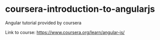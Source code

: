 # coursera-introduction-to-angularjs

Angular tutorial provided by coursera 

Link to course:
https://www.coursera.org/learn/angular-js/
